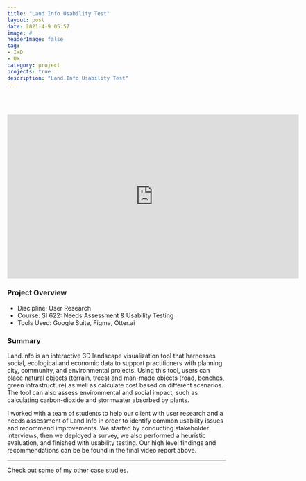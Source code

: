 ```yaml
---
title: "Land.Info Usability Test"
layout: post
date: 2021-4-9 05:57
image: #
headerImage: false
tag:
- IxD
- UX
category: project
projects: true
description: "Land.Info Usability Test"
---
```


<br><br>

<iframe width="672" height="378" src="https://www.youtube.com/embed/H_oGXBPg5eU" title="YouTube video player" frameborder="0" allow="accelerometer; autoplay; clipboard-write; encrypted-media; gyroscope; picture-in-picture" allowfullscreen></iframe>

### Project Overview
* Discipline: User Research
* Course: SI 622: Needs Assessment & Usability Testing
* Tools Used: Google Suite, Figma, Otter.ai

### Summary

Land.info is an interactive 3D landscape visualization tool that harnesses social, ecological and economic data to support practitioners with planning city, community, and environmental projects. Using this tool, users can place natural objects (terrain, trees) and man-made objects (road, benches, green infrastructure) as well as calculate cost based on different scenarios. The tool can also assess environmental and social impact, such as calculating carbon-dioxide and stormwater absorbed by plants.

I worked with a team of students to help our client with user research and a needs assessment of Land Info in order to identify common usability issues and recommend improvements. We started by conducting stakeholder interviews, then we deployed a survey, we also performed a heuristic evaluation, and finished with usability testing. Our high level findings and recommendations can be be found in the final video report above.

---

Check out some of my other <span class="evidence"><a href="https://nicholasgiles.com/projects/" style="text-decoration: none">case studies</a></span>.

